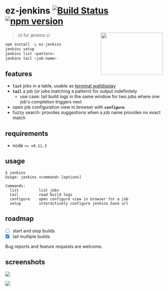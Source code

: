 # ez-jenkins [![Build Status](https://api.travis-ci.org/raine/ez-jenkins.svg?branch=master)](https://travis-ci.org/raine/ez-jenkins) [![npm version](https://badge.fury.io/js/ez-jenkins.svg)](https://www.npmjs.com/package/ez-jenkins)

<p align="right">
  <a href="https://github.com/raine/ez-jenkins/blob/media/tail.gif">
    <img align="right" width="198" height="135" src="https://raw.githubusercontent.com/raine/ez-jenkins/media/tail.gif">
  </a>
</p>

> cli for jenkins ci

```sh
npm install -g ez-jenkins
jenkins setup
jenkins list <pattern>
jenkins tail <job-name>
```

## features

- **`list`** jobs in a table, usable as [terminal walldisplay](https://github.com/raine/ez-jenkins/tree/master/etc)
- **`tail`** a job (or jobs matching a pattern) for output indefinitely
  - use case: tail build logs in the same window for two jobs where one job's
    completion triggers next
- open job configuration view in browser with **`configure`**
- fuzzy search: provides suggestions when a job name provides no exact match

## requirements

- node `>= v0.11.3`

## usage

```
$ jenkins
Usage: jenkins <command> [options]

Commands:
  list         list jobs
  tail         read build logs
  configure    open configure view in browser for a job
  setup        interactively configure jenkins base url
```

## roadmap

- [ ] start and stop builds
- [x] tail multiple builds

Bug reports and feature requests are welcome.

## screenshots

[![](https://raw.githubusercontent.com/raine/ez-jenkins/media/iojs-build-smaller.png)](https://raw.githubusercontent.com/raine/ez-jenkins/media/iojs-build.png)

[![](https://raw.githubusercontent.com/raine/ez-jenkins/media/list-smaller.png)](https://raw.githubusercontent.com/raine/ez-jenkins/media/list.png)
